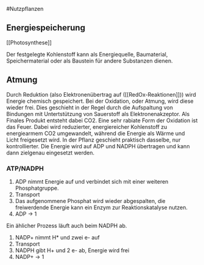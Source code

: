 #Nutzpflanzen 

## Energiespeicherung

[[Photosynthese]]

Der festgelegte Kohlenstoff kann als Energiequelle, Baumaterial, Speichermaterial oder als Baustein für andere Substanzen dienen.

## Atmung

Durch Reduktion (also Elektronenübertrag auf ([[RedOx-Reaktionen]])) wird Energie chemisch gespeichert. Bei der Oxidation, oder Atmung, wird diese wieder frei. Dies geschieht in der Regel durch die Aufspaltung von Bindungen mit Untertstützung von Sauerstoff als Elektronenakzeptor. Als Finales Produkt entsteht dabei CO2. Eine sehr rabiate Form der Oxidation ist das Feuer. Dabei wird reduzierter, energiereicher Kohlenstoff zu energiearmem CO2 umgewandelt, während die Energie als Wärme und Licht freigesetzt wird. In der Pflanz geschieht praktisch dasselbe, nur kontrollierter. Die Energie wird auf ADP und NADPH übertragen und kann dann zielgenau eingesetzt werden.

### ATP/NADPH

1. ADP nimmt Energie auf und verbindet sich mit einer weiteren Phosphatgruppe.
2. Transport
3. Das aufgenommene Phosphat wird wieder abgespalten, die freiwerdende Energie kann ein Enzym zur Reaktionskatalyse nutzen.
4. ADP -> 1

Ein ählicher Prozess läuft auch beim NADPH ab. 

1. NADP+ nimmt H* und zwei e- auf
2. Transport
3. NADPH gibt H+ und 2 e- ab, Energie wird frei
4. NADP+ -> 1